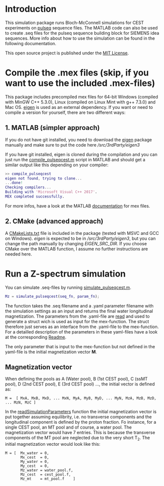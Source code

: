 # Introduction
This simulation package runs Bloch-McConnell simulations for CEST experiments on [pulseq](http://pulseq.github.io/) sequence files. The MATLAB code can also be used to create .seq files for the pulseq sequence building block for SIEMENS idea sequences. More info about how to use the simulation can be found in the following documentation.

This open source project is published under the [MIT License](../LICENSE).

# Compile the .mex files (skip, if you want to use the included .mex-files)
This package includes precompiled mex files for 64-bit Windows (compiled with MinGW C++ 5.3.0), Linux (compiled on Linux Mint with g++ 7.3.0) and Mac OS.
[eigen](https://gitlab.com/libeigen/eigen/) is used as an external dependency.
If you want or need to compile a version for yourself, there are two different ways:
## 1. MATLAB (simpler approach)

If you do not have git installed, you need to download the [eigen](https://gitlab.com/libeigen/eigen/) package manually and make sure to put the code here */src/3rdParty/eigen3*


 If you have git installed, eigen is cloned during the compilation and you can just run the [compile_pulseqcest.m](compile_pulseqcest.m) script in MATLAB and should get a similar output like this depending on your compiler: 

```Matlab
>> compile_pulseqcest
eigen not found, trying to clone...
...done!
Checking compilers...
Building with 'Microsoft Visual C++ 2017'.
MEX completed successfully.
```

For more infos, have a look at the MATLAB [documentation](https://mathworks.com/help/matlab/call-mex-files-1.html) for mex files.

## 2. CMake (advanced approach)
A [CMakeLists.txt](src/CMakeLists.txt) file is included in the package (tested with MSVC and GCC on Windows). *eigen* is expected to be in */src/3rdParty/eigen3*, but you can change the path manually by changing *EIGEN_SRC_DIR*. If you choose CMake over the MATLAB function, I assume no further instructions are needed here.

# Run a Z-spectrum simulation

You can simulate .seq-files by running [simulate_pulseqcest.m](simulate_pulseqcest.m).

```Matlab
Mz = simulate_pulseqcest(seq_fn, param_fn);
```

The function takes the .seq filename and a .yaml parameter filename with the simulation settings as an input and returns the final water longitudinal magnetization.
The parameters from the .yaml-file are [read](readSimulationParameters.m) and used to generate a struct wich is used as input for the mex-function. The struct therefore just serves as an interface from the .yaml-file to the mex-function. For a detailled description of the parameters in these yaml-files have a look at the corresponding [Readme](../examples/Readme.md#yaml-parameter-files). 

The only parameter that is input to the mex-function but not defined in the yaml-file is the initial magnetization vector **M**.


## Magnetization vector

When defining the pools as A (Water pool), B (1st CEST pool), C (ssMT pool), D (2nd CEST pool), E (3rd CEST pool) ..., the initial vector is defined as:

```
M =  [ MxA, MxB, MxD, ... MxN, MyA, MyB, MyD, ... MyN, MzA, MzB, MzD, ... MzN, MzC ]
```

In the [readSimulationParameters](readSimulationParameters.m) function the initial magnetization vector is put together assuming equilibrity, i.e. no transverse components and the longitudinal component is defined by the proton fraction. Fo instance, for a single CEST pool, an MT pool and of course, a water pool. The magnetization vector would have 7 entries. This is because the transverse components of the MT pool are neglected due to the very short T<sub>2</sub>. The initial magnetization vector would look like this:

```
M = [  Mx_water = 0,
       Mx_cest  = 0,
       My_water = 0,
       My_cest  = 0,
       Mz_water = water_pool.f,
       Mz_cest  = cest_pool.f,
       Mz_mt    = mt_pool.f    ]
```


